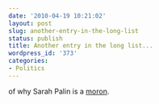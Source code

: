 ```yaml
---
date: '2010-04-19 10:21:02'
layout: post
slug: another-entry-in-the-long-list
status: publish
title: Another entry in the long list...
wordpress_id: '373'
categories:
- Politics
---
```


of why Sarah Palin is a [moron](http://www.slate.com/id/2251267/).
